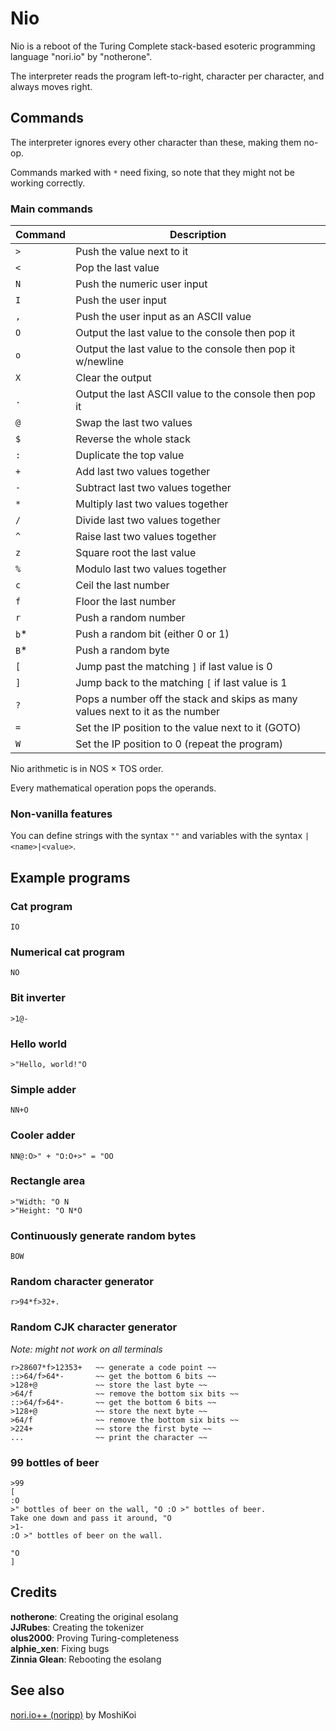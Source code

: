 # Nio

Nio is a reboot of the Turing Complete stack-based esoteric programming language "nori.io" by "notherone".

The interpreter reads the program left-to-right, character per character, and always moves right.

## Commands

The interpreter ignores every other character than these, making them no-op.

Commands marked with `*` need fixing, so note that they might not be working correctly.

### Main commands

| Command     | Description                                                   |
| ----------- | ------------------------------------------------------------- |
| `>`         | Push the value next to it                                     |
| `<`         | Pop the last value                                            |
| `N`         | Push the numeric user input                                   |
| `I`         | Push the user input                                           |
| `,`         | Push the user input as an ASCII value                         |
| `O`         | Output the last value to the console then pop it              |
| `o`         | Output the last value to the console then pop it w/newline    |
| `X`         | Clear the output                                              |
| `.`         | Output the last ASCII value to the console then pop it        |
| `@`         | Swap the last two values                                      |
| `$`         | Reverse the whole stack                                       |
| `:`         | Duplicate the top value                                       |
| `+`         | Add last two values together                                  |
| `-`         | Subtract last two values together                             |
| `*`         | Multiply last two values together                             |
| `/`         | Divide last two values together                               |
| `^`         | Raise last two values together                                |
| `z`         | Square root the last value                                    |
| `%`         | Modulo last two values together                               |
| `c`         | Ceil the last number                                          |
| `f`         | Floor the last number                                         |
| `r`         | Push a random number                                          |
| `b`*        | Push a random bit (either 0 or 1)                             |
| `B`*        | Push a random byte                                            |
| `[`         | Jump past the matching `]` if last value is 0                 |
| `]`         | Jump back to the matching `[` if last value is 1              |
| `?`         | Pops a number off the stack and skips as many values next to it as the number |
| `=`         | Set the IP position to the value next to it (GOTO)            |
| `W`         | Set the IP position to 0 (repeat the program)                 |

Nio arithmetic is in NOS × TOS order.

Every mathematical operation pops the operands.

### Non-vanilla features

You can define strings with the syntax `""` and variables with the syntax `|<name>|<value>`.

## Example programs

### Cat program

```IO```

### Numerical cat program

```NO```

### Bit inverter

```>1@-```

### Hello world

```>"Hello, world!"O```

### Simple adder

```NN+O```

### Cooler adder

```NN@:O>" + "O:O+>" = "OO```

### Rectangle area

```nio
>"Width: "O N
>"Height: "O N*O
```

### Continuously generate random bytes

```BOW```

### Random character generator

```r>94*f>32+.```

### Random CJK character generator

*Note: might not work on all terminals*

```nio
r>28607*f>12353+   ~~ generate a code point ~~
::>64/f>64*-       ~~ get the bottom 6 bits ~~
>128+@             ~~ store the last byte ~~
>64/f              ~~ remove the bottom six bits ~~
::>64/f>64*-       ~~ get the bottom 6 bits ~~
>128+@             ~~ store the next byte ~~
>64/f              ~~ remove the bottom six bits ~~
>224+              ~~ store the first byte ~~
...                ~~ print the character ~~
```

### 99 bottles of beer

```nio
>99
[
:O
>" bottles of beer on the wall, "O :O >" bottles of beer.
Take one down and pass it around, "O
>1-
:O >" bottles of beer on the wall.

"O
]
```

## Credits
**notherone**: Creating the original esolang<br>
**JJRubes**: Creating the tokenizer<br>
**olus2000**: Proving Turing-completeness<br>
**alphie_xen**: Fixing bugs<br>
**Zinnia Glean**: Rebooting the esolang<br>

## See also

[nori.io++ (noripp)](https://github.com/MoshiKoi/noripp) by MoshiKoi
